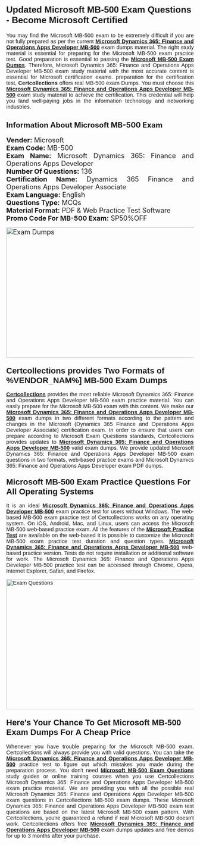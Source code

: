<h1><span style="font-size:24px"><span style="font-family:Calibri,sans-serif"><strong>Updated Microsoft MB-500 Exam Questions - Become Microsoft Certified</strong></span></span></h1> <p style="text-align:justify"><span style="font-size:11pt"><span style="font-family:Calibri,sans-serif">You may find the Microsoft MB-500 exam to be extremely difficult if you are not fully prepared as per the current <u><strong>Microsoft Dynamics 365: Finance and Operations Apps Developer MB-500</strong></u> exam dumps material. The right study material is essential for preparing for the Microsoft MB-500 exam practice test. Good preparation is essential to passing the <a href="https://www.certcollections.com/mb-500-exam-questions"><u><strong>Microsoft MB-500 Exam Dumps</strong></u></a>. Therefore, Microsoft Dynamics 365: Finance and Operations Apps Developer MB-500 exam study material with the most accurate content is essential for Microsoft certification exams. preparation for the certification test, <strong>Certcollections</strong> offers real MB-500 exam Dumps. You must choose this <u><strong>Microsoft Dynamics 365: Finance and Operations Apps Developer MB-500</strong></u> exam study material to achieve the certification. This credential will help you land well-paying jobs in the information technology and networking industries.</span></span></p> <h2 style="text-align:justify"><strong><span style="font-size:20px">Information About Microsoft MB-500 Exam</span></strong></h2> <p style="text-align:justify"><span style="font-size:18px"><strong>Vender:</strong> Microsoft<br /> <strong>Exam Code:</strong> MB-500<br /> <strong>Exam Name:</strong> Microsoft Dynamics 365: Finance and Operations Apps Developer<br /> <strong>Number Of Questions:</strong> 136<br /> <strong>Certification Name:</strong> Dynamics 365 Finance and Operations Apps Developer Associate<br /> <strong>Exam Language:</strong> English<br /> <strong>Questions Type:</strong> MCQs<br /> <strong>Material Format:</strong> PDF & Web Practice Test Software<br /> <strong>Promo Code For MB-500 Exam:</strong> SP50%OFF</span></p> <p style="text-align:justify"><span style="font-size:18px"><a href="https://www.certcollections.com/mb-500-exam-questions" rel="no-follow"><img alt="Exam Dumps" src="https://www.certcollections.com/uploads/content/certcollections.jpg" style="height:350px; width:750px" /></a></span></p> <h3><span style="font-size:22px"><span style="font-family:Calibri,sans-serif"><strong>Certcollections provides Two Formats of %VENDOR_NAM%] MB-500 Exam Dumps</strong></span></span></h3> <p style="text-align:justify"><span style="font-size:11pt"><span style="font-family:Calibri,sans-serif"><a href="https://www.certcollections.com/"><u><strong>Certcollections</strong></u></a> provides the most reliable Microsoft Dynamics 365: Finance and Operations Apps Developer MB-500 exam practice material. You can easily prepare for the Microsoft MB-500 exam with this content. We make our <u><strong>Microsoft Dynamics 365: Finance and Operations Apps Developer MB-500</strong></u> exam dumps in two different formats according to the pattern and changes in the Microsoft (Dynamics 365 Finance and Operations Apps Developer Associate) certification exam. In order to ensure that users can prepare according to Microsoft Exam Questions standards, Certcollections provides updates to <u><strong>Microsoft Dynamics 365: Finance and Operations Apps Developer MB-500</strong></u> valid exam dumps. We provide updated Microsoft Dynamics 365: Finance and Operations Apps Developer MB-500 exam questions in two formats, web-based practice exams and Microsoft Dynamics 365: Finance and Operations Apps Developer exam PDF dumps.</span></span></p> <h3><span style="font-size:22px"><span style="font-family:Calibri,sans-serif"><strong>Microsoft MB-500 Exam Practice Questions For All Operating Systems</strong></span></span></h3> <p style="text-align:justify"><span style="font-size:11pt"><span style="font-family:Calibri,sans-serif">It is an ideal <u><strong>Microsoft Dynamics 365: Finance and Operations Apps Developer MB-500</strong></u> exam practice test for users without Windows. The web-based MB-500 exam practice test of Certcollections works on any operating system. On iOS, Android, Mac, and Linux, users can access the Microsoft MB-500 web-based practice exam. All the features of the <a href="https://www.certcollections.com/microsoft-exam-dumps"><u><strong>Microsoft Practice Test</strong></u></a> are available on the web-based It is possible to customize the Microsoft MB-500 exam practice test duration and question types. <u><strong>Microsoft Dynamics 365: Finance and Operations Apps Developer MB-500</strong></u> web-based practice version. Tests do not require installation or additional software for work. The Microsoft Dynamics 365: Finance and Operations Apps Developer MB-500 practice test can be accessed through Chrome, Opera, Internet Explorer, Safari, and Firefox.</span></span></p> <p style="text-align:justify"><span style="font-size:11pt"><span style="font-family:Calibri,sans-serif"><a href="https://www.certcollections.com/mb-500-exam-questions" rel="no-follow"><img alt="Exam Questions" src="https://www.certcollections.com/uploads/content/55597321.jpg" style="height:350px; width:750px" /></a></span></span></p> <h3><span style="font-size:22px"><span style="font-family:Calibri,sans-serif"><strong>Here's Your Chance To Get Microsoft MB-500 Exam Dumps For A Cheap Price</strong></span></span></h3> <p style="text-align:justify"><span style="font-size:11pt"><span style="font-family:Calibri,sans-serif">Whenever you have trouble preparing for the Microsoft MB-500 exam, Certcollections will always provide you with valid questions. You can take the <u><strong>Microsoft Dynamics 365: Finance and Operations Apps Developer MB-500</strong></u> practice test to figure out which mistakes you made during the preparation process. You don't need <a href="https://www.certcollections.com/mb-500-exam-questions"><u><strong>Microsoft MB-500 Exam Questions</strong></u></a> study guides or online training courses when you use Certcollections Microsoft Dynamics 365: Finance and Operations Apps Developer MB-500 exam practice material. We are providing you with all the possible real Microsoft Dynamics 365: Finance and Operations Apps Developer MB-500 exam questions in Certcollections MB-500 exam dumps. These Microsoft Dynamics 365: Finance and Operations Apps Developer MB-500 exam test questions are based on the latest Microsoft MB-500 exam pattern. With Certcollections, you're guaranteed a refund if real Microsoft MB-500 doesn't work. Certcollections offers free <u><strong>Microsoft Dynamics 365: Finance and Operations Apps Developer MB-500</strong></u> exam dumps updates and free demos for up to 3 months after your purchase.</span></span></p>
